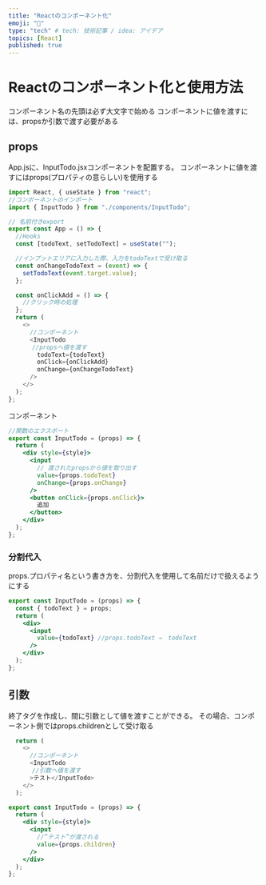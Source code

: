 ```yaml
---
title: "Reactのコンポーネント化"
emoji: "🕌"
type: "tech" # tech: 技術記事 / idea: アイデア
topics: [React]
published: true
---
```

# Reactのコンポーネント化と使用方法
コンポーネント名の先頭は必ず大文字で始める
コンポーネントに値を渡すには、propsか引数で渡す必要がある

## props
App.jsに、InputTodo.jsxコンポーネントを配置する。
コンポーネントに値を渡すにはprops(プロパティの意らしい)を使用する

```javascript:App.js
import React, { useState } from "react";
//コンポーネントのインポート
import { InputTodo } from "./components/InputTodo";

// 名前付きexport
export const App = () => {
  //Hooks 
  const [todoText, setTodoText] = useState("");

  //インプットエリアに入力した際、入力をtodoTextで受け取る
  const onChangeTodoText = (event) => {
    setTodoText(event.target.value);
  };

  const onClickAdd = () => {
    //クリック時の処理  
  };
  return (
    <>
      //コンポーネント
      <InputTodo
　　　　//propsへ値を渡す
        todoText={todoText}
        onClick={onClickAdd}
        onChange={onChangeTodoText}
      />
    </>
  );
};
```

コンポーネント
```React:InputTodo.jsx
//関数のエクスポート
export const InputTodo = (props) => {
  return (
    <div style={style}>
      <input
        // 渡されたpropsから値を取り出す
        value={props.todoText}
        onChange={props.onChange}
      />
      <button onClick={props.onClick}>
        追加
      </button>
    </div>
  );
};
```


### 分割代入
props.プロパティ名という書き方を、分割代入を使用して名前だけで扱えるようにする

```React:InputTodo.jsx
export const InputTodo = (props) => {
  const { todoText } = props;
  return (
    <div>
      <input
        value={todoText} //props.todoText →　todoText
      />
    </div>
  );
};
```

## 引数
終了タグを作成し、間に引数として値を渡すことができる。
その場合、コンポーネント側ではprops.childrenとして受け取る

```javascript:App.js
  return (
    <>
      //コンポーネント
      <InputTodo
　　　　//引数へ値を渡す
      >テスト</InputTodo>
    </>
  );

```

```React:InputTodo.jsx
export const InputTodo = (props) => {
  return (
    <div style={style}>
      <input
        //”テスト”が渡される
        value={props.children}
      />
    </div>
  );
};
```

